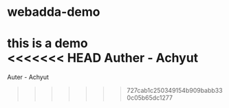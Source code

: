 # webadda-demo
this is a demo
<br>
<<<<<<< HEAD
Auther - Achyut
=======
Auter - Achyut
>>>>>>> 727cab1c250349154b909babb330c05b65dc1277
